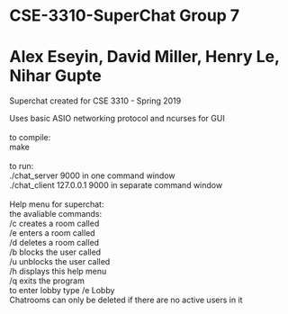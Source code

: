 # CSE-3310-SuperChat Group 7 <br />
# Alex Eseyin, David Miller, Henry Le, Nihar Gupte <br />

Superchat created for CSE 3310 - Spring 2019 <br />

Uses basic ASIO networking protocol and ncurses for GUI <br />
<br />
to compile: <br />
make <br />
<br />
to run: <br />
./chat_server 9000 in one command window <br />
./chat_client 127.0.0.1 9000 in separate command window <br />
<br />
Help menu for superchat: <br />
the avaliable commands: <br />
        /c <room name> creates a room called <room name> <br />
        /e <room name> enters a room called <room name> <br />
        /d <room name> deletes a room called <room name> <br />
        /b <user name> blocks the user called <user name> <br />
        /u <user name> unblocks the user called <user name> <br />
        /h displays this help menu <br />
        /q exits the program <br />
        to enter lobby type /e Lobby <br />
        Chatrooms can only be deleted if there are no active users in it <br />
<br />
